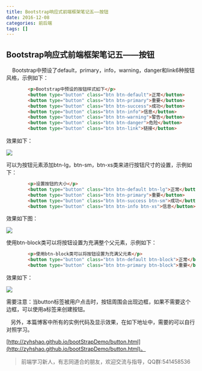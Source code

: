 ```yaml
---
title: Bootstrap响应式前端框架笔记五——按钮
date: 2016-12-08
categories: 前后端
tags: []
---
```

## Bootstrap响应式前端框架笔记五——按钮

    Bootstrap中预设了default，primary，info，warning，danger和link6种按钮风格，示例如下：

```html
        <p>Bootstrap中预设的按钮样式如下</p>
        <button type="button" class="btn btn-default">正常</button>
        <button type="button" class="btn btn-primary">重要</button>
        <button type="button" class="btn btn-success">成功</button>
        <button type="button" class="btn btn-info">信息</button>
        <button type="button" class="btn btn-warning">警告</button>
        <button type="button" class="btn btn-danger">危险</button>
        <button type="button" class="btn btn-link">链接</button> 
```

效果如下：

![](https://static.oschina.net/uploads/space/2016/1208/102533_v4Wp_2340880.png)

可以为按钮元素添加btn-lg，btn-sm，btn-xs类来进行按钮尺寸的设置，示例如下：

```html
        <p>设置按钮的大小</p>
        <button type="button" class="btn btn-default btn-lg">正常</button>
        <button type="button" class="btn btn-primary">重要</button>
        <button type="button" class="btn btn-success btn-sm">成功</button>
        <button type="button" class="btn btn-info btn-xs">信息</button>
```

效果如下图：

![](https://static.oschina.net/uploads/space/2016/1208/102954_zHKz_2340880.png)

使用btn-block类可以将按钮设置为充满整个父元素，示例如下：

```html
        <p>使用btn-block类可以将按钮设置为充满父元素</p>
        <button type="button" class="btn btn-default btn-block">正常</button>
        <button type="button" class="btn btn-primary btn-block">重要</button>
```

效果如下：

![](https://static.oschina.net/uploads/space/2016/1208/103257_pnL1_2340880.png)

需要注意：当button标签被用户点击时，按钮周围会出现边框，如果不需要这个边框，可以使用a标签来创建按钮。

   另外，本篇博客中所有的实例代码及显示效果，在如下地址中，需要的可以自行对照学习。

[http://zyhshao.github.io/bootStrapDemo/button.html](http://zyhshao.github.io/bootStrapDemo/button.html)。

> 前端学习新人，有志同道合的朋友，欢迎交流与指导，QQ群:541458536
